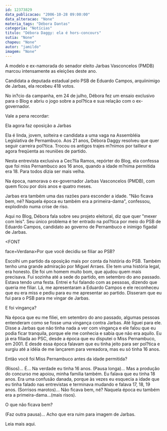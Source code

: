 ```yaml
---
id: 12373829
data_publicacao: "2006-10-28 09:00:00"
data_alteracao: "None"
materia_tags: "Débora Dantas"
categoria: "Notícias"
titulo: "Débora Daggy: ela é hors-concours"
sutia: "None"
chapeu: "None"
autor: "jamildo"
imagem: "None"
---
```

<p>A modelo e ex-namorada do senador eleito Jarbas Vasconcelos (PMDB) marcou intensamente as elei&ccedil;&otilde;es deste ano.</p>
<p>Candidata a deputada estadual pelo PSB de Eduardo Campos, arquiinimigo de Jarbas, ela recebeu 418 votos.</p>
<p>No in?cio da campanha, em 24 de julho, D&eacute;bora fez um ensaio exclusivo para o Blog e abriu o jogo sobre a pol?tica e sua rela&ccedil;&atilde;o com o ex-governador.</p>
<p>Vale a pena recordar:</p>
<p>Ela agora faz oposi&ccedil;&atilde;o a Jarbas</p>
<p>Ela &eacute; linda, jovem, solteira e candidata a uma vaga na Assembl&eacute;ia Legislativa de Pernambuco. Aos 21 anos, D&eacute;bora Daggy resolveu que quer seguir carreira pol?tica. Trocou os antigos trajes m?nimos por tailleur e agora freq&uuml;enta as reuni&otilde;es de partido.</p>
<p>Nesta entrevista exclusiva a Cec?lia Ramos, rep&oacute;rter do Blog, ela confessa que foi miss Pernambuco aos 16 anos, quando a idade m?nima permitida era 18. Para todos dizia ser mais velha.</p>
<p>Na &eacute;poca, namorava o ex-governador Jarbas Vasconcelos (PMDB), com quem ficou por dois anos e quatro meses.</p>
<p>Jarbas era tamb&eacute;m uma das raz&otilde;es para esconder a idade. "N&atilde;o ficava bem, n&eacute;? Naquela &eacute;poca eu tamb&eacute;m era a primeira-dama", confessou, explodindo numa crise de riso.</p>
<p>Aqui no Blog, D&eacute;bora fala sobre seu projeto eleitoral, diz que quer "mexer com leis". Seu &uacute;nico problema &eacute; ter entrado na pol?tica por meio do PSB de Eduardo Campos, candidato ao governo de Pernambuco e inimigo figadal de Jarbas.</p>
<p>&lt;FONT</p>
<p>face=Verdana&gt;Por que voc&ecirc; decidiu se filiar ao PSB?</p>
<p>Escolhi um partido da oposi&ccedil;&atilde;o mais por conta da hist&oacute;ria do PSB. Tamb&eacute;m tenho uma grande admira&ccedil;&atilde;o por Miguel Arraes. Ele tem uma hist&oacute;ria legal, era honesto. Ele foi um homem muito bom, que ajudou quem mais precisava. Fui sozinha at&eacute; a sede do partido, em setembro do ano passado. Estava tendo uma festa. Entrei e fui falando com as pessoas, dizendo que queria me filiar. L&aacute;, me apresentaram a Eduardo Campos e ele reconheceu que eu era miss e pediu para eu me apresentar ao partido. Disseram que eu fui para o PSB para me vingar de Jarbas.</p>
<p>E foi vingan&ccedil;a?</p>
<p>Na &eacute;poca que eu me filiei, em setembro do ano passado, algumas pessoas entenderam como se fosse uma vingan&ccedil;a contra Jarbas. At&eacute; liguei para ele. Disse a Jarbas que n&atilde;o tinha nada a ver com vingan&ccedil;a e ele falou que eu podia ficar tranquila, porque ele me conhecia e sabia que n&atilde;o era aquilo. Eu j&aacute; era filiada ao PSC, desde a &eacute;poca que eu disputei o Miss Pernambuco, em 2001. E desde essa &eacute;poca falavam que eu tinha jeito para ser pol?tica e surgiu at&eacute; a id&eacute;ia de me lan&ccedil;arem para vereadora, mas eu s&oacute; tinha 16 anos.</p>
<p>Ent&atilde;o voc&ecirc; foi Miss Pernambuco antes da idade permitida?</p>
<p>(Risos)... &Eacute;... Na verdade eu tinha 16 anos. (Pausa longa)... Mas a produ&ccedil;&atilde;o do concurso me apoiou, minha familia tamb&eacute;m. Eu falava que eu tinha 18 anos. Era uma confus&atilde;o danada, porque &agrave;s vezes eu esquecia a idade que eu tinha falado nas entrevistas e terminava mudando e falava 17, 18, 19 anos. (Sorrisos marotos)... N&atilde;o ficava bem, n&eacute;? Naquela &eacute;poca eu tamb&eacute;m era a primeira-dama...(mais risos).</p>
<p>O que n&atilde;o ficava bem?</p>
<p>(Faz outra pausa)... Acho que era ruim para imagem de Jarbas.</p>
<p>Leia mais aqui.</p>
